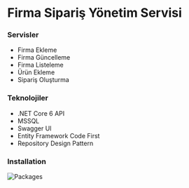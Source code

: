 # Firma Sipariş Yönetim Servisi


### Servisler
- Firma Ekleme
- Firma Güncelleme
- Firma Listeleme
- Ürün Ekleme
- Sipariş Oluşturma

### Teknolojiler
- .NET Core 6 API
- MSSQL
- Swagger UI
- Entity Framework Code First
- Repository Design Pattern

### Installation

![Packages](hackathon/FirmaYonetimServisi/FirmaYonetimServisi/packages.png?raw=true "Title")
